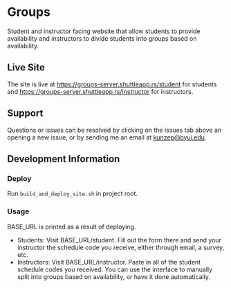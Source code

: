 # Groups
Student and instructor facing website that allow students to provide availability and instructors to divide students into groups based on availability.

## Live Site
The site is live at https://groups-server.shuttleapp.rs/student for students and https://groups-server.shuttleapp.rs/instructor for instructors.

## Support
Questions or issues can be resolved by clicking on the issues tab above an opening a new issue, or by sending me an email at kunzep@byui.edu.

## Development Information

### Deploy
Run `build_and_deploy_site.sh` in project root.

### Usage
BASE_URL is printed as a result of deploying.
* Students: Visit BASE_URL/student. Fill out the form there and send your instructor the schedule code you receive, either through email, a survey, etc.
* Instructors: Visit BASE_URL/instructor. Paste in all of the student schedule codes you received. You can use the interface to manually split into groups based on availability, or have it done automatically.
  
